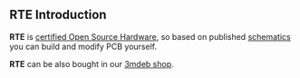 RTE Introduction
----------------

**RTE** is
[certified Open Source Hardware](https://certification.oshwa.org/pl000003.html),
so based on published
[schematics](https://github.com/3mdeb/rte-schematics)
you can build and modify PCB yourself.

**RTE** can be also bought in our [3mdeb shop](https://3mdeb.com/shop/open-source-hardware/open-source-hardware-3mdeb/rte/).
